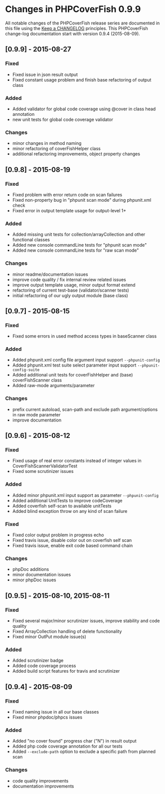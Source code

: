 # Changes in PHPCoverFish 0.9.9

All notable changes of the PHPCoverFish release series are documented in this file using the [Keep a CHANGELOG](http://keepachangelog.com/) principles.
This PHPCoverFish change-log documentation start with version 0.9.4 (2015-08-09).

## [0.9.9] - 2015-08-27

### Fixed

- Fixed issue in json result output
- Fixed constant usage problem and finish base refactoring of output class

### Added

- Added validator for global code coverage using @cover in class head annotation
- new unit tests for global code coverage validator

### Changes

- minor changes in method naming
- minor refactoring of coverFishHelper class
- additional refactoring improvements, object property changes

## [0.9.8] - 2015-08-19

### Fixed

- Fixed problem with error return code on scan failures
- Fixed non-property bug in "phpunit scan mode" during phpunit.xml check
- Fixed error in output template usage for output-level 1+

### Added

- Added missing unit tests for collection/arrayCollection and other functional classes
- Added new console commandLine tests for "phpunit scan mode"
- Added new console commandLine tests for "raw scan mode"

### Changes

- minor readme/documentation issues
- improve code quality / fix internal review related issues
- improve output template usage, minor output format extend 
- refactoring of current test-base (validator/scanner tests)
- initial refactoring of our ugly output module (base class)

## [0.9.7] - 2015-08-15

### Fixed

- Fixed some errors in used method access types in baseScanner class

### Added

- Added phpunit.xml config file argument input support `--phpunit-config`
- Added phpunit.xml test suite select parameter input support `--phpunit-config-suite`
- Added additional unit tests for coverFishHelper and (base) coverFishScanner class
- Added raw-mode arguments/parameter

### Changes

- prefix current autoload, scan-path and exclude path argument/options in raw mode parameter
- improve documentation

## [0.9.6] - 2015-08-12

### Fixed

- Fixed usage of real error constants instead of integer values in CoverFishScannerValidatorTest
- Fixed some scrutinizer issues

### Added

- Added minor phpunit.xml input support as parameter `--phpunit-config`
- Added additional UnitTests to improve codeCoverage
- Added coverfish self-scan to available unitTests
- Added blind exception throw on any kind of scan failure

### Fixed

- Fixed color output problem in progress echo
- Fixed travis issue, disable color out on coverfish self scan
- Fixed travis issue, enable exit code based command chain

### Changes

- phpDoc additions
- minor documentation issues
- minor phpDoc issues

## [0.9.5] - 2015-08-10, 2015-08-11

### Fixed

- Fixed several major/minor scrutinizer issues, improve stability and code quality
- Fixed ArrayCollection handling of delete functionality
- Fixed minor OutPut module issue(s)

### Added

- Added scrutinizer badge
- Added code coverage process
- Added build script features for travis and scrutinizer


## [0.9.4] - 2015-08-09

### Fixed

- Fixed naming issue in all our base classes
- Fixed minor phpdoc/phpcs issues

### Added

- Added "no cover found" progress char ("N") in result output
- Added php code coverage annotation for all our tests
- Added `--exclude-path` option to exclude a specific path from planned scan 

### Changes

- code quality improvements
- documentation improvements
